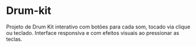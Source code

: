 # Drum-kit
Projeto de Drum Kit interativo com botões para cada som, tocado via clique ou teclado. Interface responsiva e com efeitos visuais ao pressionar as teclas.
